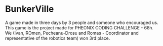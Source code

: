 # BunkerVille
 A game made in three days by 3 people and someone who encouraged us. 
 This game is the project made for PHEONIX CODING CHALLENGE - 68h.
 We (Ivan, ROmen, Pecheanu-Drosu and Romas - Coordinator and representative of the robotics team) won 3rd place.
